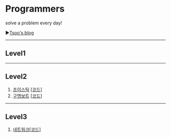 # Programmers
solve a problem every day!

▶[Tsoo's blog](https://blog.naver.com/fffff1014)

- - -

## Level1

- - -

## Level2

1. [조이스틱](https://blog.naver.com/fffff1014/222024918219) [[코드]](https://github.com/taesu-park/Programmers/blob/master/level2/level2_ex01.py)
2. [구명보트](https://blog.naver.com/fffff1014/222025681452) [[코드]](https://github.com/taesu-park/Programmers/blob/master/level2/level2_ex02.py)

- - -

## Level3

1. [네트워크](https://blog.naver.com/fffff1014/222025892476)[[코드]](https://github.com/taesu-park/Programmers/blob/master/level2/level3_ex01.py)